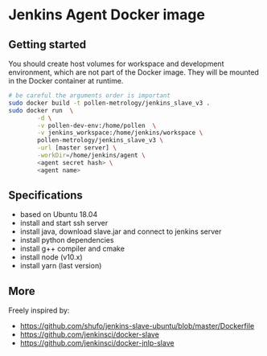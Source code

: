 Jenkins Agent Docker image
===

## Getting started

You should create host volumes for workspace and development
environment, which are not part of the Docker image.
They will be mounted in the Docker container at runtime.

```bash
# be careful the arguments order is important
sudo docker build -t pollen-metrology/jenkins_slave_v3 .
sudo docker run  \
        -d \
        -v pollen-dev-env:/home/pollen  \
        -v jenkins_workspace:/home/jenkins/workspace \
        pollen-metrology/jenkins_slave_v3 \
        -url [master server] \
        -workDir=/home/jenkins/agent \
        <agent secret hash> \
        <agent name>
```



## Specifications

* based on Ubuntu 18.04
* install and start ssh server
* install java, download slave.jar and connect to jenkins server
* install python dependencies
* install g++ compiler and cmake
* install node (v10.x)
* install yarn (last version)

## More

Freely inspired by:
* https://github.com/shufo/jenkins-slave-ubuntu/blob/master/Dockerfile
* https://github.com/jenkinsci/docker-slave
* https://github.com/jenkinsci/docker-jnlp-slave
